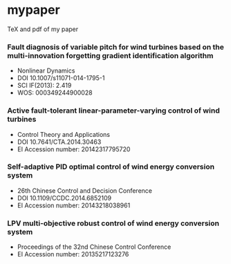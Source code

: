 mypaper
=======

TeX and pdf of my paper



### Fault diagnosis of variable pitch for wind turbines based on the multi-innovation forgetting gradient identification algorithm ###

- Nonlinear Dynamics
- DOI 10.1007/s11071-014-1795-1 
- SCI IF(2013): 2.419
- WOS: 000349244900028

### Active fault-tolerant linear-parameter-varying control of wind turbines ###

- Control Theory and Applications
- DOI 10.7641/CTA.2014.30463 
- EI Accession number: 20142317795720

### Self-adaptive PID optimal control of wind energy conversion system ###

- 26th Chinese Control and Decision Conference
- DOI 10.1109/CCDC.2014.6852109 
- EI Accession number: 20143218038961

### LPV multi-objective robust control of wind energy conversion system ###

- Proceedings of the 32nd Chinese Control Conference
- EI Accession number: 20135217123276

















